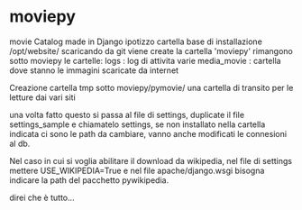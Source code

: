moviepy
=======

movie Catalog made in Django
ipotizzo cartella base di installazione /opt/website/
scaricando da git viene create la cartella 'moviepy'
rimangono sotto moviepy le cartelle:
logs			: log di attivita varie
media_movie 	: cartella dove stanno le immagini scaricate da internet

Creazione cartella tmp sotto moviepy/pymovie/ una cartella di transito per le letture dai vari siti 

una volta fatto questo si passa al file di settings, duplicate il file settings_sample e chiamatelo settings, se non installato nella cartella indicata ci sono le path da cambiare, 
vanno anche modificati le connesioni al db.


Nel caso in cui si voglia abilitare il download da wikipedia, nel file di settings mettere USE_WIKIPEDIA=True e nel file apache/django.wsgi 
bisogna indicare la path del pacchetto pywikipedia.


direi che è tutto...